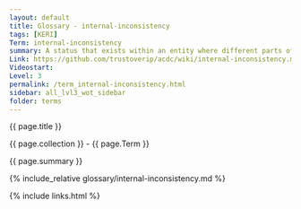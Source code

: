 ```yaml
---
layout: default
title: Glossary - internal-inconsistency
tags: [KERI]
Term: internal-inconsistency
summary: A status that exists within an entity where different parts of a reason, idea or opinion disagree.
Link: https://github.com/trustoverip/acdc/wiki/internal-inconsistency.md
Videostart: 
Level: 3
permalink: /term_internal-inconsistency.html
sidebar: all_lvl3_wot_sidebar
folder: terms
---
```


{{ page.title }}

{{ page.collection }} - {{ page.Term }}

   {{ page.summary }}

{% include_relative glossary/internal-inconsistency.md %}

 {% include links.html %} 

